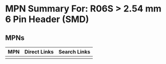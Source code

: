 



# MPN Summary For: R06S > 2.54 mm 6 Pin Header (SMD)

## MPNs
  

|MPN|Direct Links|Search Links|
| :--- | :--- | :--- |
||||
